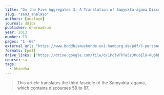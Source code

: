 ```yaml
---
title: "On the Five Aggregates 3: A Translation of Saṃyukta-āgama Discourses 59 to 87"
slug: "sa03_analayo"
authors: [analayo]
journal: ddjbs
publisher: dharmadrum
year: 2013
number: 13
pages: "1--66"
external_url: "https://www.buddhismuskunde.uni-hamburg.de/pdf/5-personen/analayo/translations/sa03.pdf"
formats: [pdf]
drive_links: ["https://drive.google.com/file/d/1PclwThTe5zJMuoEl8-RU5hBzo7iTopxF/view?usp=drivesdk"]
course: sa
tags:
  - khandha
---
```


> This article translates the third fascicle of the Saṃyukta-āgama, which contains discourses 59 to 87.
